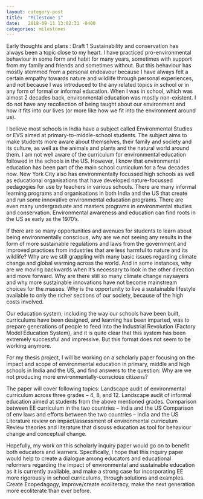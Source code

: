 ```yaml
---
layout: category-post
title:  "Milestone 1"
date:   2018-09-11 13:02:31 -0400
categories: milestones
---
```

Early thoughts and plans : Draft 1
Sustainability and conservation has always been a topic close to my heart. I have practiced pro-environmental behaviour in some form and habit for many years, sometimes with support from my family and friends and sometimes without. But this behaviour has mostly stemmed from a personal endeavour because I have always felt a certain empathy towards nature and wildlife through personal experiences, and not because I was introduced to the any related topics in school or in any form of formal or informal education. When I was in school, which was almost 2 decades back, environmental education was mostly non-existent. I do not have any recollection of being taught about our environment and how it fits into our lives (or more like how we fit into the environment around us).

I believe most schools in India have a subject called Environmental Studies or EVS aimed at primary-to-middle-school students. The subject aims to make students more aware about themselves, their family and society and its culture, as well as the animals and plants and the natural world around them. I am not well aware of the curriculum for environmental education followed in the schools in the US. However, I know that environmental education has been part of the main school curriculum for a few decades now. New York City also has environmentally focussed high schools as well as educational organisations that have developed nature-focussed pedagogies for use by teachers in various schools. There are many informal learning programs and organisations in both India and the US that create and run some innovative environmental education programs. There are even many undergraduate and masters programs in environmental studies and conservation. Environmental awareness and education can find roots in the US as early as the 1970’s.

If there are so many opportunities and avenues for students to learn about being environmentally conscious, why are we not seeing any results in the form of more sustainable regulations and laws from the government and improved practices from industries that are less harmful to nature and its wildlife? Why are we still grappling with many basic issues regarding climate change and global warming across the world. And in some instances, why are we moving backwards when it’s necessary to look in the other direction and move forward. Why are there still so many climate change naysayers and why more sustainable innovations have not become mainstream choices for the masses. Why is the opportunity to live a  sustainable lifestyle available to only the richer sections of our society, because of the high costs involved.

Our education system, including the way our schools have been built, curriculums have been designed, and learning has been imparted, was to prepare generations of people to feed into the Industrial Revolution (Factory Model Education System), and it is quite clear that this system has been extremely successful and impressive. But this format does not seem to be working anymore.

For my thesis project, I will be working on a scholarly paper focusing on the impact and scope of environmental education in primary, middle and high schools in India and the US, and find answers to the question: Why are we not producing more environmentally-conscious citizens?

The paper will cover following topics:
Landscape audit of environmental curriculum across three grades – 4, 8, and 12.
Landscape audit of informal education aimed at students from the above mentioned grades.
Comparison between EE curriculum in the two countries – India and the US
Comparison of env laws and efforts between the two countries – India and the US
Literature review on impact/assessment of environmental curriculum
Review theories and literature that discuss education as tool for behaviour change and conceptual change.

Hopefully, my work on this scholarly inquiry paper would go on to benefit both educators and learners. Specifically, I hope that this inquiry paper would help to create a dialogue among educators and educational reformers regarding the impact of environmental and sustainable education as it is currently available, and make a strong case for incorporating EE more rigorously  in school curriculums, through solutions and examples. Create Ecopedagogy, improve/create ecoliteracy, make the next generation more ecoliterate than ever before.
